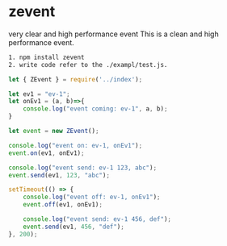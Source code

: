 # zevent
very clear and  high performance event 
This is a clean and high performance event.

```Bash
1. npm install zevent
2. write code refer to the ./exampl/test.js.
```
```Javascript
let { ZEvent } = require('../index');

let ev1 = "ev-1";
let onEv1 = (a, b)=>{
    console.log("event coming: ev-1", a, b);
}

let event = new ZEvent();

console.log("event on: ev-1, onEv1");
event.on(ev1, onEv1);

console.log("event send: ev-1 123, abc");
event.send(ev1, 123, "abc");

setTimeout(() => {
    console.log("event off: ev-1, onEv1");
    event.off(ev1, onEv1);

    console.log("event send: ev-1 456, def");
    event.send(ev1, 456, "def");
}, 200);
```

